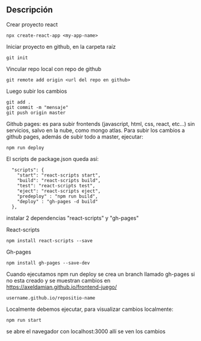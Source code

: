 ## Descripción

Crear proyecto react
```
npx create-react-app <my-app-name>
```

Iniciar proyecto en github, en la carpeta raíz
```
git init
```
Vincular repo local con repo de github
```
git remote add origin <url del repo en github>
```
Luego subir los cambios
```
git add .
git commit -m "mensaje"
git push origin master
```
Github pages: es para subir frontends (javascript, html, css, react, etc...) sin servicios, salvo en la nube, como mongo atlas.
Para subir los cambios a github pages, además de subir todo a master, ejecutar:
```
npm run deploy
```

El scripts de package.json queda así:
```
  "scripts": {
    "start": "react-scripts start",
    "build": "react-scripts build",
    "test": "react-scripts test",
    "eject": "react-scripts eject",
    "predeploy" : "npm run build",
    "deploy" : "gh-pages -d build"
  },
```

instalar 2 dependencias "react-scripts" y "gh-pages"


React-scripts
```
npm install react-scripts --save
```

Gh-pages
```
npm install gh-pages --save-dev
```

Cuando ejecutamos npm run deploy se crea un branch llamado gh-pages si no esta creado
y se muestran cambios en https://axeldamian.github.io/frontend-juego/
```
username.github.io/repositio-name
```

Localmente debemos ejecutar, para visualizar cambios localmente:
```
npm run start
```
se abre el navegador con localhost:3000 allí se ven los cambios
